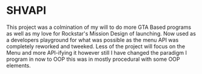 # SHVAPI

This project was a colmination of my will to do more GTA Based programs as well as my love for Rockstar's Mission Design of launching. Now used as a developers playground for what was possible as the menu API was completely reworked and tweeked. 
Less of the project will focus on the Menu and more API-ifying it however still I have changed the paradigm I program in now to OOP this was in mostly procedural with some OOP elements.
